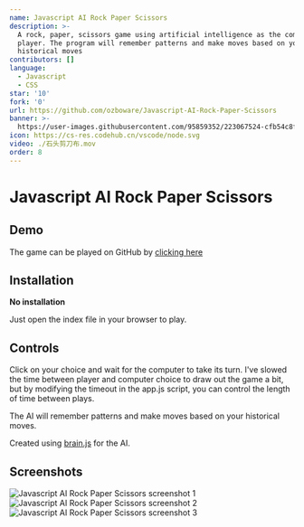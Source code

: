 ```yaml
---
name: Javascript AI Rock Paper Scissors
description: >-
  A rock, paper, scissors game using artificial intelligence as the computer
  player. The program will remember patterns and make moves based on your
  historical moves
contributors: []
language:
  - Javascript
  - CSS
star: '10'
fork: '0'
url: https://github.com/ozboware/Javascript-AI-Rock-Paper-Scissors
banner: >-
  https://user-images.githubusercontent.com/95859352/223067524-cfb54c8f-9bf1-442f-8022-7cf13b766745.png
icon: https://cs-res.codehub.cn/vscode/node.svg
video: ./石头剪刀布.mov
order: 8
---
```


# Javascript AI Rock Paper Scissors

## Demo

The game can be played on GitHub by [clicking here](https://ozboware.github.io/Javascript-AI-Rock-Paper-Scissors/)

## Installation

**No installation**

Just open the index file in your browser to play.

## Controls

Click on your choice and wait for the computer to take its turn. I've slowed the time between player and computer choice to draw out the game a bit, but by modifying the timeout in the app.js script, you can control the length of time between plays.

The AI will remember patterns and make moves based on your historical moves.

Created using [brain.js](https://brain.js.org/) for the AI.

## Screenshots


![Javascript AI Rock Paper Scissors screenshot 1](https://user-images.githubusercontent.com/95859352/223067524-cfb54c8f-9bf1-442f-8022-7cf13b766745.png)
![Javascript AI Rock Paper Scissors screenshot 2](https://user-images.githubusercontent.com/95859352/223067551-d6d6fc2c-6fba-4d6c-9c1e-9be0433758fb.png)
![Javascript AI Rock Paper Scissors screenshot 3](https://user-images.githubusercontent.com/95859352/223067561-a569f858-7413-4038-aaa7-6d5a09e9272e.png)
